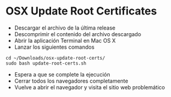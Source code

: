 # OSX Update Root Certificates

- Descargar el archivo de la última release
- Descomprimir el contenido del archivo descargado
- Abrir la aplicación Terminal en Mac OS X
- Lanzar los siguientes comandos

```shell
cd ~/Downloads/osx-update-root-certs/
sudo bash update-root-certs.sh
```

- Espera a que se complete la ejecución
- Cerrar todos los navegadores completamente
- Vuelve a abrir el navegador y visita el sitio web problemático
